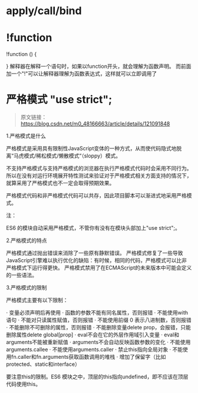 
# apply/call/bind


# !function
!function () {

}
解释器在解释一个语句时，如果以function开头，就会理解为函数声明。
而前面加一个"!"可以让解释器理解为函数表达式，这样就可以立即调用了

# 严格模式  "use strict";
> 原文链接：https://blog.csdn.net/m0_48166663/article/details/121091848

1.严格模式是什么

严格模式是采用具有限制性JavaScript变体的一种方式，从而使代码隐式地脱离“马虎模式/稀松模式/懒散模式“（sloppy）模式。

不支持严格模式与支持严格模式的浏览器在执行严格模式代码时会采用不同行为。所以在没有对运行环境展开特性测试来验证对于严格模式相关方面支持的情况下，就算采用了严格模式也不一定会取得预期效果。

严格模式代码和非严格模式代码可以共存，因此项目脚本可以渐进式地采用严格模式。

注：

ES6 的模块自动采用严格模式，不管你有没有在模块头部加上"use strict";。

2.严格模式的特点

严格模式通过抛出错误来消除了一些原有静默错误。
严格模式修复了一些导致 JavaScript引擎难以执行优化的缺陷：有时候，相同的代码，严格模式可以比非严格模式下运行得更快。
严格模式禁用了在ECMAScript的未来版本中可能会定义的一些语法。

3.严格模式的限制

严格模式主要有以下限制：

   · 变量必须声明后再使用
   · 函数的参数不能有同名属性，否则报错
   · 不能使用with语句
   · 不能对只读属性赋值，否则报错
   · 不能使用前缀 0 表示八进制数，否则报错
   · 不能删除不可删除的属性，否则报错
   · 不能删除变量delete prop，会报错，只能删除属性delete global[prop]
   · eval不会在它的外层作用域引入变量
   · eval和arguments不能被重新赋值
   · arguments不会自动反映函数参数的变化
   · 不能使用arguments.callee
   · 不能使用arguments.caller
   · 禁止this指向全局对象
   · 不能使用fn.caller和fn.arguments获取函数调用的堆栈
   · 增加了保留字（比如protected、static和interface）

要注意this的限制。ES6 模块之中，顶层的this指向undefined，即不应该在顶层代码使用this。

